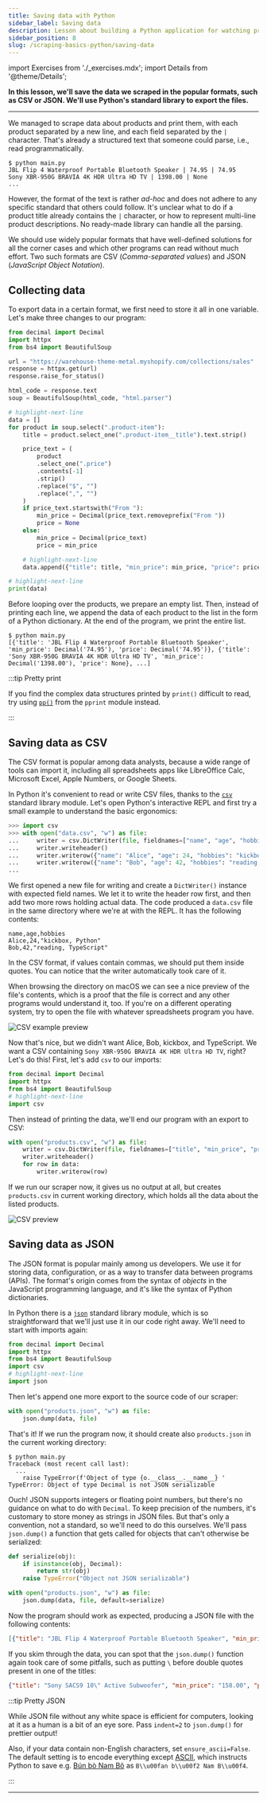 ```yaml
---
title: Saving data with Python
sidebar_label: Saving data
description: Lesson about building a Python application for watching prices. Using standard library to save data scraped from product listing pages in popular formats such as CSV or JSON.
sidebar_position: 8
slug: /scraping-basics-python/saving-data
---
```


import Exercises from './_exercises.mdx';
import Details from '@theme/Details';

**In this lesson, we'll save the data we scraped in the popular formats, such as CSV or JSON. We'll use Python's standard library to export the files.**

---

We managed to scrape data about products and print them, with each product separated by a new line, and each field separated by the `|` character. That's already a structured text that someone could parse, i.e., read programmatically.

```text
$ python main.py
JBL Flip 4 Waterproof Portable Bluetooth Speaker | 74.95 | 74.95
Sony XBR-950G BRAVIA 4K HDR Ultra HD TV | 1398.00 | None
...
```

However, the format of the text is rather _ad-hoc_ and does not adhere to any specific standard that others could follow. It's unclear what to do if a product title already contains the `|` character, or how to represent multi-line product descriptions. No ready-made library can handle all the parsing.

We should use widely popular formats that have well-defined solutions for all the corner cases and which other programs can read without much effort. Two such formats are CSV (_Comma-separated values_) and JSON (_JavaScript Object Notation_).

## Collecting data

To export data in a certain format, we first need to store it all in one variable. Let's make three changes to our program:

```py
from decimal import Decimal
import httpx
from bs4 import BeautifulSoup

url = "https://warehouse-theme-metal.myshopify.com/collections/sales"
response = httpx.get(url)
response.raise_for_status()

html_code = response.text
soup = BeautifulSoup(html_code, "html.parser")

# highlight-next-line
data = []
for product in soup.select(".product-item"):
    title = product.select_one(".product-item__title").text.strip()

    price_text = (
        product
        .select_one(".price")
        .contents[-1]
        .strip()
        .replace("$", "")
        .replace(",", "")
    )
    if price_text.startswith("From "):
        min_price = Decimal(price_text.removeprefix("From "))
        price = None
    else:
        min_price = Decimal(price_text)
        price = min_price

    # highlight-next-line
    data.append({"title": title, "min_price": min_price, "price": price})

# highlight-next-line
print(data)
```

Before looping over the products, we prepare an empty list. Then, instead of printing each line, we append the data of each product to the list in the form of a Python dictionary. At the end of the program, we print the entire list.

```text
$ python main.py
[{'title': 'JBL Flip 4 Waterproof Portable Bluetooth Speaker', 'min_price': Decimal('74.95'), 'price': Decimal('74.95')}, {'title': 'Sony XBR-950G BRAVIA 4K HDR Ultra HD TV', 'min_price': Decimal('1398.00'), 'price': None}, ...]
```

:::tip Pretty print

If you find the complex data structures printed by `print()` difficult to read, try using [`pp()`](https://docs.python.org/3/library/pprint.html#pprint.pp) from the `pprint` module instead.

:::

## Saving data as CSV

The CSV format is popular among data analysts, because a wide range of tools can import it, including all spreadsheets apps like LibreOffice Calc, Microsoft Excel, Apple Numbers, or Google Sheets.

In Python it's convenient to read or write CSV files, thanks to the [`csv`](https://docs.python.org/3/library/csv.html) standard library module. Let's open Python's interactive REPL and first try a small example to understand the basic ergonomics:

```py
>>> import csv
>>> with open("data.csv", "w") as file:
...     writer = csv.DictWriter(file, fieldnames=["name", "age", "hobbies"])
...     writer.writeheader()
...     writer.writerow({"name": "Alice", "age": 24, "hobbies": "kickbox, Python"})
...     writer.writerow({"name": "Bob", "age": 42, "hobbies": "reading, TypeScript"})
...
```

We first opened a new file for writing and create a `DictWriter()` instance with expected field names. We let it to write the header row first, and then add two more rows holding actual data. The code produced a `data.csv` file in the same directory where we're at with the REPL. It has the following contents:

```csv filename=data.csv
name,age,hobbies
Alice,24,"kickbox, Python"
Bob,42,"reading, TypeScript"
```

In the CSV format, if values contain commas, we should put them inside quotes. You can notice that the writer automatically took care of it.

When browsing the directory on macOS we can see a nice preview of the file's contents, which is a proof that the file is correct and any other programs would understand it, too. If you're on a different operating system, try to open the file with whatever spreadsheets program you have.

![CSV example preview](images/csv-example.png)

Now that's nice, but we didn't want Alice, Bob, kickbox, and TypeScript. We want a CSV containing `Sony XBR-950G BRAVIA 4K HDR Ultra HD TV`, right? Let's do this! First, let's add `csv` to our imports:

```py
from decimal import Decimal
import httpx
from bs4 import BeautifulSoup
# highlight-next-line
import csv
```

Then instead of printing the data, we'll end our program with an export to CSV:

```py
with open("products.csv", "w") as file:
    writer = csv.DictWriter(file, fieldnames=["title", "min_price", "price"])
    writer.writeheader()
    for row in data:
        writer.writerow(row)
```

If we run our scraper now, it gives us no output at all, but creates `products.csv` in current working directory, which holds all the data about the listed products.

![CSV preview](images/csv.png)

## Saving data as JSON

The JSON format is popular mainly among us developers. We use it for storing data, configuration, or as a way to transfer data between programs (APIs). The format's origin comes from the syntax of _objects_ in the JavaScript programming language, and it's like the syntax of Python dictionaries.

In Python there is a [`json`](https://docs.python.org/3/library/json.html) standard library module, which is so straightforward that we'll just use it in our code right away. We'll need to start with imports again:

```py
from decimal import Decimal
import httpx
from bs4 import BeautifulSoup
import csv
# highlight-next-line
import json
```

Then let's append one more export to the source code of our scraper:

```py
with open("products.json", "w") as file:
    json.dump(data, file)
```

That's it! If we run the program now, it should create also `products.json` in the current working directory:

```text
$ python main.py
Traceback (most recent call last):
  ...
    raise TypeError(f'Object of type {o.__class__.__name__} '
TypeError: Object of type Decimal is not JSON serializable
```

Ouch! JSON supports integers or floating point numbers, but there's no guidance on what to do with `Decimal`. To keep precision of the numbers, it's customary to store money as strings in JSON files. But that's only a convention, not a standard, so we'll need to do this ourselves. We'll pass `json.dump()` a function that gets called for objects that can't otherwise be serialized:

```py
def serialize(obj):
    if isinstance(obj, Decimal):
        return str(obj)
    raise TypeError("Object not JSON serializable")

with open("products.json", "w") as file:
    json.dump(data, file, default=serialize)
```

Now the program should work as expected, producing a JSON file with the following contents:

<!-- eslint-skip -->
```json filename=products.json
[{"title": "JBL Flip 4 Waterproof Portable Bluetooth Speaker", "min_price": "74.95", "price": "74.95"}, {"title": "Sony XBR-950G BRAVIA 4K HDR Ultra HD TV", "min_price": "1398.00", "price": null}, ...]
```

If you skim through the data, you can spot that the `json.dump()` function again took care of some pitfalls, such as putting `\` before double quotes present in one of the titles:

```json
{"title": "Sony SACS9 10\" Active Subwoofer", "min_price": "158.00", "price": "158.00"}
```

:::tip Pretty JSON

While JSON file without any white space is efficient for computers, looking at it as a human is a bit of an eye sore. Pass `indent=2` to `json.dump()` for prettier output!

Also, if your data contain non-English characters, set `ensure_ascii=False`. The default setting is to encode everything except [ASCII](https://en.wikipedia.org/wiki/ASCII), which instructs Python to save e.g. [Bún bò Nam Bô](https://vi.wikipedia.org/wiki/B%C3%BAn_b%C3%B2_Nam_B%E1%BB%99) as `B\\u00fan b\\u00f2 Nam B\\u00f4`.

:::

---

<Exercises />
